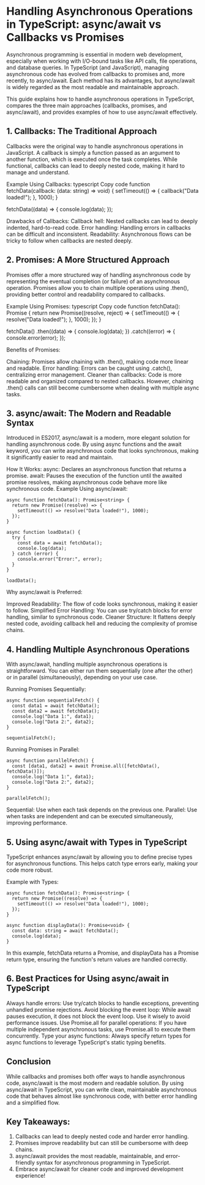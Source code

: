 # Handling Asynchronous Operations in TypeScript: async/await vs Callbacks vs Promises 

Asynchronous programming is essential in modern web development, especially when working with I/O-bound tasks like API calls, file operations, and database queries. In TypeScript (and JavaScript), managing asynchronous code has evolved from callbacks to promises and, more recently, to async/await. Each method has its advantages, but async/await is widely regarded as the most readable and maintainable approach.

This guide explains how to handle asynchronous operations in TypeScript, compares the three main approaches (callbacks, promises, and async/await), and provides examples of how to use async/await effectively.

## 1. Callbacks: The Traditional Approach
Callbacks were the original way to handle asynchronous operations in JavaScript. A callback is simply a function passed as an argument to another function, which is executed once the task completes. While functional, callbacks can lead to deeply nested code, making it hard to manage and understand.

Example Using Callbacks:
typescript
Copy code
function fetchData(callback: (data: string) => void) {
  setTimeout(() => {
    callback("Data loaded!");
  }, 1000);
}

fetchData((data) => {
  console.log(data);
});

Drawbacks of Callbacks:
Callback hell: Nested callbacks can lead to deeply indented, hard-to-read code.
Error handling: Handling errors in callbacks can be difficult and inconsistent.
Readability: Asynchronous flows can be tricky to follow when callbacks are nested deeply.

## 2. Promises: A More Structured Approach
Promises offer a more structured way of handling asynchronous code by representing the eventual completion (or failure) of an asynchronous operation. Promises allow you to chain multiple operations using .then(), providing better control and readability compared to callbacks.

Example Using Promises:
typescript
Copy code
function fetchData(): Promise<string> {
  return new Promise((resolve, reject) => {
    setTimeout(() => {
      resolve("Data loaded!");
    }, 1000);
  });
}

fetchData()
  .then((data) => {
    console.log(data);
  })
  .catch((error) => {
    console.error(error);
  });

Benefits of Promises:

Chaining: Promises allow chaining with .then(), making code more linear and readable.
Error handling: Errors can be caught using .catch(), centralizing error management.
Cleaner than callbacks: Code is more readable and organized compared to nested callbacks.
However, chaining .then() calls can still become cumbersome when dealing with multiple async tasks.

## 3. async/await: The Modern and Readable Syntax
Introduced in ES2017, async/await is a modern, more elegant solution for handling asynchronous code. By using async functions and the await keyword, you can write asynchronous code that looks synchronous, making it significantly easier to read and maintain.

How It Works:
async: Declares an asynchronous function that returns a promise.
await: Pauses the execution of the function until the awaited promise resolves, making asynchronous code behave more like synchronous code.
Example Using async/await:
```
async function fetchData(): Promise<string> {
  return new Promise((resolve) => {
    setTimeout(() => resolve("Data loaded!"), 1000);
  });
}

async function loadData() {
  try {
    const data = await fetchData();
    console.log(data);
  } catch (error) {
    console.error("Error:", error);
  }
}

loadData();

```
Why async/await is Preferred:

Improved Readability: The flow of code looks synchronous, making it easier to follow.
Simplified Error Handling: You can use try/catch blocks for error handling, similar to synchronous code.
Cleaner Structure: It flattens deeply nested code, avoiding callback hell and reducing the complexity of promise chains.

## 4. Handling Multiple Asynchronous Operations
With async/await, handling multiple asynchronous operations is straightforward. You can either run them sequentially (one after the other) or in parallel (simultaneously), depending on your use case.

Running Promises Sequentially:
```
async function sequentialFetch() {
  const data1 = await fetchData();
  const data2 = await fetchData();
  console.log("Data 1:", data1);
  console.log("Data 2:", data2);
}

sequentialFetch();
```
Running Promises in Parallel:

```
async function parallelFetch() {
  const [data1, data2] = await Promise.all([fetchData(), fetchData()]);
  console.log("Data 1:", data1);
  console.log("Data 2:", data2);
}

parallelFetch();
```
Sequential: Use when each task depends on the previous one.
Parallel: Use when tasks are independent and can be executed simultaneously, improving performance.

## 5. Using async/await with Types in TypeScript
TypeScript enhances async/await by allowing you to define precise types for asynchronous functions. This helps catch type errors early, making your code more robust.

Example with Types:
```
async function fetchData(): Promise<string> {
  return new Promise((resolve) => {
    setTimeout(() => resolve("Data loaded!"), 1000);
  });
}

async function displayData(): Promise<void> {
  const data: string = await fetchData();
  console.log(data);
}
```
In this example, fetchData returns a Promise<string>, and displayData has a Promise<void> return type, ensuring the function's return values are handled correctly.

## 6. Best Practices for Using async/await in TypeScript
Always handle errors: Use try/catch blocks to handle exceptions, preventing unhandled promise rejections.
Avoid blocking the event loop: While await pauses execution, it does not block the event loop. Use it wisely to avoid performance issues.
Use Promise.all for parallel operations: If you have multiple independent asynchronous tasks, use Promise.all to execute them concurrently.
Type your async functions: Always specify return types for async functions to leverage TypeScript's static typing benefits.

## Conclusion

While callbacks and promises both offer ways to handle asynchronous code, async/await is the most modern and readable solution. By using async/await in TypeScript, you can write clean, maintainable asynchronous code that behaves almost like synchronous code, with better error handling and a simplified flow.

## Key Takeaways:

1. Callbacks can lead to deeply nested code and harder error handling.
2. Promises improve readability but can still be cumbersome with deep chains.
3. async/await provides the most readable, maintainable, and error-friendly syntax for asynchronous programming in TypeScript.
4. Embrace async/await for cleaner code and improved development experience!

